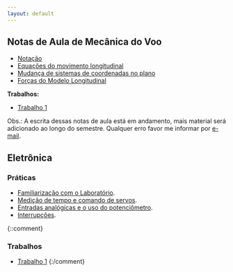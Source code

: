 ```yaml
---
layout: default
---
```



Notas de Aula de Mecânica do Voo
--------------------------------

*  [Notação](mecvoo/notacao)
*  [Equações do movimento longitudinal](mecvoo/long-eqmov)
*  [Mudança de sistemas de coordenadas no plano](mecvoo/rot-long)
*  [Forças do Modelo Longitudinal](mecvoo/forcas-long)

**Trabalhos:**

* [Trabalho 1](mecvoo/trabalho1)

Obs.: A escrita dessas notas de aula está em andamento, mais material será
adicionado ao longo do semestre. Qualquer erro favor me informar por [e-mail].



Eletrônica
----------

### Práticas

* [Familiarização com o Laboratório](eletronica/pratica1).
* [Medição de tempo e comando de servos](eletronica/tempo).
* [Entradas analógicas e o uso do potenciômetro](eletronica/leitura_analogica).
* [Interrupções](eletronica/interrupcoes).


{::comment}
### Trabalhos

* [Trabalho 1](eletronica/trabalho1)
{:/comment}


[e-mail]: mailto:dimasad@ufmg.br
